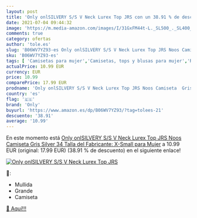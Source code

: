 ```yaml
---
layout: post
title: 'Only onlSILVERY S/S V Neck Lurex Top JRS con un 38.91 % de descuento'
date: 2021-07-04 09:44:32
image: 'https://m.media-amazon.com/images/I/31GxFM44t-L._SL500_._SL400_.jpg'
comments: true
category: ofertas
author: 'tole.es'
slug: 'B06WV7YZ93-es Only onlSILVERY S/S V Neck Lurex Top JRS Noos Camiseta...'
sku: 'B06WV7YZ93-es'
tags: [ 'Camisetas para mujer','Camisetas, tops y blusas para mujer','Ropa','Ropa para mujer','camiseta','only', ]
actualPrice: 10.99 EUR
currency: EUR
price: 10.99
comparePrice: 17.99 EUR
prodname: 'Only onlSILVERY S/S V Neck Lurex Top JRS Noos Camiseta  Gris  Silver   34  Talla del Fabricante: X-Small  para Mujer'
country: 'es'
flag: '🇪🇸'
brand: 'Only'
buyurl: 'https://www.amazon.es/dp/B06WV7YZ93/?tag=tolees-21'
descuento: '38.91'
average: '10.99'
---
```


En este momento está [Only onlSILVERY S/S V Neck Lurex Top JRS Noos Camiseta  Gris  Silver   34  Talla del Fabricante: X-Small  para Mujer](https://www.amazon.es/dp/B06WV7YZ93/?tag=tolees-21) a 10.99 EUR (original: 17.99 EUR) (38.91 %  de descuento) en el siguiente enlace!

[![Only onlSILVERY S/S V Neck Lurex Top JRS](https://m.media-amazon.com/images/I/31GxFM44t-L._SL500_._SL400_.jpg)](https://www.amazon.es/dp/B06WV7YZ93/?tag=tolees-21)

🔎:

- Mullida
- Grande
- Camiseta

[🛒 Aquí!!!](https://www.amazon.es/dp/B06WV7YZ93/?tag=tolees-21)
